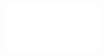 ![Proposition 116. This Kingdom, is a visible, external one, here on the earth, taking the place of earthly kingdoms (comp. Props. 122, 111, 123, etc.).](Proposition%20116.%20This%20Kingdom,%20is%20a%20visible,%20external%20one,%20here%20on%20the%20earth,%20taking%20the%20place%20of%20earthly%20kingdoms%20(comp.%20Props.%20122,%20111,%20123,%20etc.)..md)
